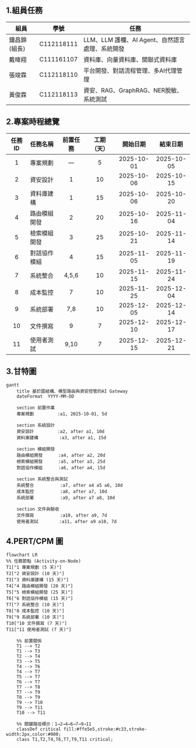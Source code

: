 ## 1.組員任務

| 組員         | 學號       | 任務                        |
| ------------ | ---------- | --------------------------- |
| 鍾昌錦(組長) | C112118111 | LLM、LLM 護欄、AI Agent、自然語言處理、系統開發|
| 戴暐翔       | C111161107 | 資料庫、向量資料庫、關聯式資料庫|
| 張竣霖       | C112118110 | 平台開發、對話流程管理、多AI代理管理|
| 黃俊霖       | C112118113 | 資安、RAG、GraphRAG、NER脫敏、系統測試|


## 2.專案時程總覽

| 任務 ID | 任務名稱     | 前置任務 | 工期（天） |  開始日期  |  結束日期  |
| :-----: | :----------- | :------: | :--------: | :--------: | :--------: |
|    1    | 專案規劃     |    —     |     5      | 2025-10-01 | 2025-10-05 |
|    2    | 資安設計     |    1     |     10     | 2025-10-06 | 2025-10-15 |
|    3    | 資料庫建構   |    1     |     15     | 2025-10-06 | 2025-10-20 |
|    4    | 路由模組開發 |    2     |     20     | 2025-10-16 | 2025-11-04 |
|    5    | 檢索模組開發 |    3     |     25     | 2025-10-21 | 2025-11-14 |
|    6    | 對話協作模組 |    4     |     15     | 2025-11-05 | 2025-11-19 |
|    7    | 系統整合     |  4,5,6   |     10     | 2025-11-15 | 2025-11-24 |
|    8    | 成本監控     |    7     |     10     | 2025-11-25 | 2025-12-04 |
|    9    | 系統部署     |   7,8    |     10     | 2025-12-05 | 2025-12-14 |
|   10    | 文件撰寫     |    9     |     7      | 2025-12-10 | 2025-12-17 |
|   11    | 使用者測試   |   9,10   |     7      | 2025-12-15 | 2025-12-21 |

## 3.甘特圖

```mermaid
gantt
    title 基於圖結構、模型路由與資安控管的AI Gateway
    dateFormat  YYYY-MM-DD

    section 前置作業
    專案規劃         :a1, 2025-10-01, 5d

    section 系統設計
    資安設計         :a2, after a1, 10d
    資料庫建構        :a3, after a1, 15d

    section 模組開發
    路由模組開發      :a4, after a2, 20d
    檢索模組開發      :a5, after a3, 25d
    對話協作模組      :a6, after a4, 15d

    section 系統整合與測試
    系統整合          :a7, after a4 a5 a6, 10d
    成本監控          :a8, after a7, 10d
    系統部署          :a9, after a7 a8, 10d

    section 文件與驗收
    文件撰寫          :a10, after a9, 7d
    使用者測試        :a11, after a9 a10, 7d
```

## 4.PERT/CPM 圖

```mermaid
flowchart LR
%% 任務節點 (Activity-on-Node)
T1["1 專案規劃 (5 天)"]
T2["2 資安設計 (10 天)"]
T3["3 資料庫建構 (15 天)"]
T4["4 路由模組開發 (20 天)"]
T5["5 檢索模組開發 (25 天)"]
T6["6 對話協作模組 (15 天)"]
T7["7 系統整合 (10 天)"]
T8["8 成本監控 (10 天)"]
T9["9 系統部署 (10 天)"]
T10["10 文件撰寫 (7 天)"]
T11["11 使用者測試 (7 天)"]

    %% 前置關係
    T1 --> T2
    T1 --> T3
    T2 --> T4
    T3 --> T5
    T4 --> T6
    T4 --> T7
    T5 --> T7
    T6 --> T7
    T7 --> T8
    T7 --> T9
    T8 --> T9
    T9 --> T10
    T9 --> T11
    T10 --> T11

    %% 關鍵路徑標示：1→2→4→6→7→9→11
    classDef critical fill:#ffe5e5,stroke:#c33,stroke-width:2px,color:#000;
    class T1,T2,T4,T6,T7,T9,T11 critical;
```
